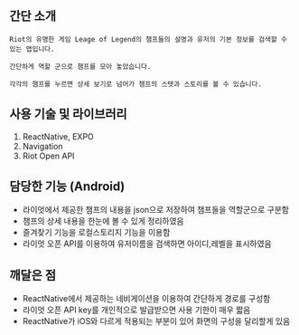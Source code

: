 ## 간단 소개
    Riot의 유명한 게임 Leage of Legend의 챔프들의 설명과 유저의 기본 정보를 검색할 수 있는 앱입니다. 

    간단하게 역할 군으로 챔프를 모아 놓았습니다.

    각각의 챔프를 누르면 상세 보기로 넘어가 챔프의 스탯과 스토리를 볼 수 있습니다.

## 사용 기술 및 라이브러리
1. ReactNative, EXPO
2. Navigation
3. Riot Open API

## 담당한 기능 (Android)

- 라이엇에서 제공한 챔프의 내용을 json으로 저장하여 챔프들을 역할군으로 구분함
- 챔프의 상세 내용을 한눈에 볼 수 있게 정리하였음
- 즐겨찾기 기능을 로컬스토리지 기능을 이용함
- 라이엇 오픈 API를 이용하여 유저이름을 검색하면 아이디,레벨을 표시하였음

## 깨달은 점

- ReactNative에서 제공하는 네비게이션을 이용하여 간단하게 경로를 구성함
- 라이엇 오픈 API key를 개인적으로 발급받으면 사용 기한이 매우 짧음
- ReactNative가 iOS와 다르게 적용되는 부분이 있어 화면의 구성을 달리할게 있음